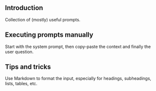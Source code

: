 ## Introduction
Collection of (mostly) useful prompts.

## Executing prompts manually

Start with the system prompt, then copy-paste the context and finally the user question.

## Tips and tricks

Use Markdown to format the input, especially for headings, subheadings, lists, tables, etc.